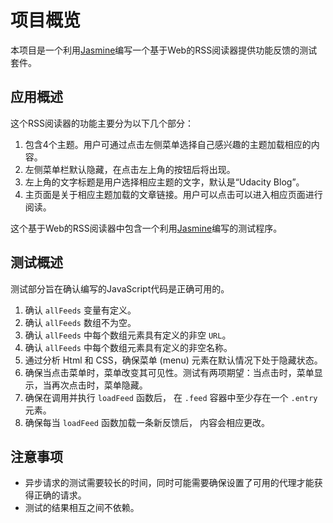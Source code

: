 # 项目概览

本项目是一个利用[Jasmine](http://jasmine.github.io/)编写一个基于Web的RSS阅读器提供功能反馈的测试套件。


## 应用概述

这个RSS阅读器的功能主要分为以下几个部分：
1. 包含4个主题。用户可通过点击左侧菜单选择自己感兴趣的主题加载相应的内容。
2. 左侧菜单栏默认隐藏，在点击左上角的按钮后将出现。
3. 左上角的文字标题是用户选择相应主题的文字，默认是“Udacity Blog”。
4. 主页面是关于相应主题加载的文章链接。用户可以点击可以进入相应页面进行阅读。

这个基于Web的RSS阅读器中包含一个利用[Jasmine](http://jasmine.github.io/)编写的测试程序。


## 测试概述

测试部分旨在确认编写的JavaScript代码是正确可用的。
1. 确认 `allFeeds` 变量有定义。
2. 确认 `allFeeds` 数组不为空。
3. 确认 `allFeeds` 中每个数组元素具有定义的非空 `URL`。
4. 确认 `allFeeds` 中每个数组元素具有定义的非空名称。
5. 通过分析 Html 和 CSS，确保菜单 (menu) 元素在默认情况下处于隐藏状态。
6. 确保当点击菜单时，菜单改变其可见性。测试有两项期望：当点击时，菜单显示，当再次点击时，菜单隐藏。
7. 确保在调用并执行 `loadFeed` 函数后， 在 `.feed` 容器中至少存在一个 `.entry` 元素。
8. 确保每当 `loadFeed` 函数加载一条新反馈后， 内容会相应更改。


## 注意事项

* 异步请求的测试需要较长的时间，同时可能需要确保设置了可用的代理才能获得正确的请求。
* 测试的结果相互之间不依赖。